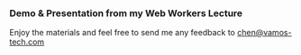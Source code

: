 ### Demo & Presentation from my Web Workers Lecture
Enjoy the materials and feel free to send me any feedback to chen@vamos-tech.com
